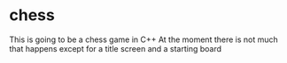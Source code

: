 # chess
This is going to be a chess game in C++ 
At the moment there is not much that happens except for a title screen and a starting board

